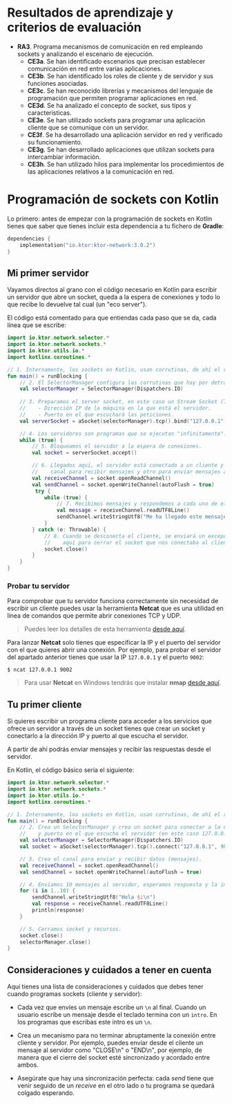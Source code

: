# Resultados de aprendizaje y criterios de evaluación

- **RA3**. Programa mecanismos de comunicación en red empleando sockets y analizando el escenario de ejecución.
  - **CE3a**. Se han identificado escenarios que precisan establecer comunicación en red entre varias aplicaciones.
  - **CE3b**. Se han identificado los roles de cliente y de servidor y sus funciones asociadas.
  - **CE3c**. Se han reconocido librerías y mecanismos del lenguaje de programación que permiten programar aplicaciones en red.
  - **CE3d**. Se ha analizado el concepto de socket, sus tipos y características.
  - **CE3e**. Se han utilizado sockets para programar una aplicación cliente que se comunique con un servidor.
  - **CE3f**. Se ha desarrollado una aplicación servidor en red y verificado su funcionamiento.
  - **CE3g**. Se han desarrollado aplicaciones que utilizan sockets para intercambiar información.
  - **CE3h**. Se han utilizado hilos para implementar los procedimientos de las aplicaciones relativos a la comunicación en red.

# Programación de sockets con Kotlin

Lo primero: antes de empezar con la programación de sockets en Kotlin tienes que saber que tienes incluir esta dependencia a tu fichero de **Gradle**:

```kotlin
dependencies {
    implementation("io.ktor:ktor-network:3.0.2")
}
```

## Mi primer servidor

Vayamos directos al grano con el código necesario en Kotlin para escribir un servidor que abre un socket, queda a la espera de conexiones y todo lo que recibe lo devuelve tal cual (un "eco server").

El código está comentado para que entiendas cada paso que se da, cada línea que se escribe:

```kotlin
import io.ktor.network.selector.*
import io.ktor.network.sockets.*
import io.ktor.utils.io.*
import kotlinx.coroutines.*

// 1. Internamente, los sockets en Kotlin, usan corrutinas, de ahí el runBlocking.
fun main() = runBlocking {
    // 2. El SelectorManager configura las corrutinas que hay por detrás de los sockets en Kotlin.
    val selectorManager = SelectorManager(Dispatchers.IO)
    
    // 3. Preparamos el server socket, en este caso un Stream Socket (TCP). Indicamos:
    //    - Dirección IP de la máquina en la que está el servidor.
    //    - Puerto en el que escuchará las peticiones.
    val serverSocket = aSocket(selectorManager).tcp().bind("127.0.0.1", 9002)

    // 4. Los servidores son programas que se ejecutan "infinitamente".
    while (true) {
        // 5. Bloqueamos el servidor a la espera de conexiones.
        val socket = serverSocket.accept()

        // 6. Llegados aquí, el servidor está conectado a un cliente y creamos un
        //    canal para recibir mensajes y otro para enviar mensajes al cliente.
        val receiveChannel = socket.openReadChannel()
        val sendChannel = socket.openWriteChannel(autoFlush = true)
         try {
            while (true) {
                // 7. Recibimos mensajes y respondemos a cada uno de ellos.
                val message = receiveChannel.readUTF8Line()
                sendChannel.writeStringUtf8("Me ha llegado este mensaje: $message\n")
            }
        } catch (e: Throwable) {
            // 8. Cuando se desconecta el cliente, se enviará un excepción y llegaremos
            //    aquí para cerrar el socket que nos conectaba al cliente.
            socket.close()
        }
    }
}
```

### Probar tu servidor

Para comprobar que tu servidor funciona correctamente sin necesidad de escribir un cliente puedes usar la herramienta **Netcat** que es una utilidad en línea de comandos que permite abrir conexiones TCP y UDP.

> Puedes leer los detalles de esta herramienta [desde aquí](https://man.archlinux.org/man/netcat.1.en).

Para lanzar **Netcat** solo tienes que especificar la IP y el puerto del servidor con el que quieres abrir una conexión. Por ejemplo, para probar el servidor del apartado anterior tienes que usar la IP `127.0.0.1` y el puerto `9002`:

```shell
$ ncat 127.0.0.1 9002
```

> Para usar **Netcat** en Windows tendrás que instalar **nmap** [desde aquí](https://nmap.org/download.html#windows).

## Tu primer cliente

Si quieres escribir un programa cliente para acceder a los servicios que ofrece un servidor a través de un socket tienes que crear un socket y conectarlo a la dirección IP y puerto al que escucha el servidor.

A partir de ahí podrás enviar mensajes y recibir las respuestas desde el servidor.

En Kotlin, el código básico sería el siguiente:

```kotlin
import io.ktor.network.selector.*
import io.ktor.network.sockets.*
import io.ktor.utils.io.*
import kotlinx.coroutines.*

// 1. Internamente, los sockets en Kotlin, usan corrutinas, de ahí el runBlocking.
fun main() = runBlocking {
    // 2. Crea un SelectorManager y crea un socket para conectar a la dirección IP
    //    y puerto en el que escucha el servidor (en este caso 127.0.0.1:9090).
    val selectorManager = SelectorManager(Dispatchers.IO)
    val socket = aSocket(selectorManager).tcp().connect("127.0.0.1", 9090)

    // 3. Crea el canal para enviar y recibir datos (mensajes).
    val receiveChannel = socket.openReadChannel()
    val sendChannel = socket.openWriteChannel(autoFlush = true)

    // 4. Envíamos 10 mensajes al servidor, esperamos respuesta y la imprimos por pantalla.
    for (i in 1..10) {
        sendChannel.writeStringUtf8("Hola $i\n")
        val response = receiveChannel.readUTF8Line()
        println(response)
    }

    // 5. Cerramos socket y recursos.
    socket.close()
    selectorManager.close()
}
```

## Consideraciones y cuidados a tener en cuenta

Aquí tienes una lista de consideraciones y cuidados que debes tener cuando programas sockets (cliente y servidor):

- Cada vez que envíes un mensaje escribe un `\n` al final. Cuando un usuario escribe un mensaje desde el teclado termina con un `intro`. En los programas que escribas este intro es un `\n`.

- Crea un mecanismo para no terminar abruptamente la conexión entre cliente y servidor. Por ejemplo, puedes enviar desde el cliente un mensaje al servidor como "CLOSE\n" o "END\n", por ejemplo, de manera que el cierre del socket esté sincronizado y acordado entre ambos.

- Asegúrate que hay una sincronización perfecta: cada *send* tiene que venir seguido de un *receive* en el otro lado o tu programa se quedará colgado esperando.
